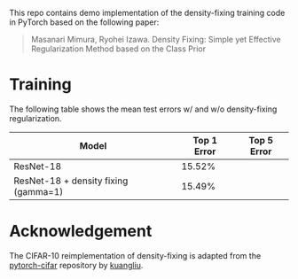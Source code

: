 This repo contains demo implementation of the density-fixing training code in PyTorch based on the following paper:
> Masanari Mimura, Ryohei Izawa. Density Fixing: Simple yet Effective Regularization Method based on the Class Prior

# Training

The following table shows the mean test errors w/ and w/o density-fixing regularization.


| Model                                | Top 1 Error | Top 5 Error |
|--------------------------------------|-------------|-------------|
| ResNet-18                            | 15.52%      |             |
| ResNet-18 + density fixing (gamma=1) | 15.49%      |             |


# Acknowledgement
The CIFAR-10 reimplementation of density-fixing is adapted from the [pytorch-cifar](https://github.com/kuangliu/pytorch-cifar) repository by [kuangliu](https://github.com/kuangliu).